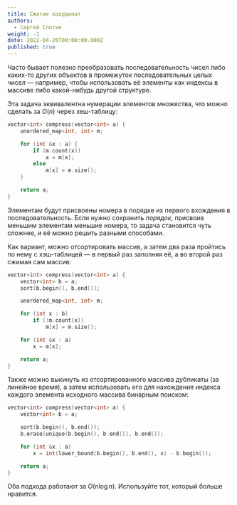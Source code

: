 ```yaml
---
title: Сжатие координат
authors:
  - Сергей Слотин
weight: -1
date: 2022-04-20T00:00:00.000Z
published: true
---
```


Часто бывает полезно преобразовать последовательность чисел либо каких-то других объектов в промежуток последовательных целых чисел — например, чтобы использовать её элементы как индексы в массиве либо какой-нибудь другой структуре.

Эта задача эквивалентна нумерации элементов множества, что можно сделать за $O(n)$ через хеш-таблицу:

```c++
vector<int> compress(vector<int> a) {
    unordered_map<int, int> m;

    for (int &x : a) {
        if (m.count(x))
            x = m[x];
        else
            m[x] = m.size();
    }

    return a;
}
```

Элементам будут присвоены номера в порядке их первого вхождения в последовательность. Если нужно сохранить *порядок*, присвоив меньшим элементам меньшие номера, то задача становится чуть сложнее, и её можно решить разными способами.

Как вариант, можно отсортировать массив, а затем два раза пройтись по нему с хэш-таблицей — в первый раз заполняя её, а во второй раз сжимая сам массив:

```c++
vector<int> compress(vector<int> a) {
    vector<int> b = a;
    sort(b.begin(), b.end());

    unordered_map<int, int> m;

    for (int x : b)
        if (!m.count(x))
            m[x] = m.size();

    for (int &x : a)
        x = m[x];

    return a;
}
```

Также можно выкинуть из отсортированного массива дубликаты (за линейное время), а затем использовать его для нахождения индекса каждого элемента исходного массива бинарным поиском:

```c++
vector<int> compress(vector<int> a) {
    vector<int> b = a;

    sort(b.begin(), b.end());
    b.erase(unique(b.begin(), b.end()), b.end());

    for (int &x : a)
        x = int(lower_bound(b.begin(), b.end(), x) - b.begin());

    return a;
}
```

Оба подхода работают за $O(n \log n)$. Используйте тот, который больше нравится.
